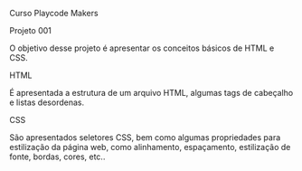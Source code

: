 Curso Playcode Makers

Projeto 001

O objetivo desse projeto é apresentar os conceitos básicos de HTML e CSS.

HTML

É apresentada a estrutura de um arquivo HTML, algumas tags de cabeçalho e listas desordenas.

CSS

São apresentados seletores CSS, bem como algumas propriedades para estilização da página web, como alinhamento, espaçamento, estilização de fonte, bordas, cores, etc..
